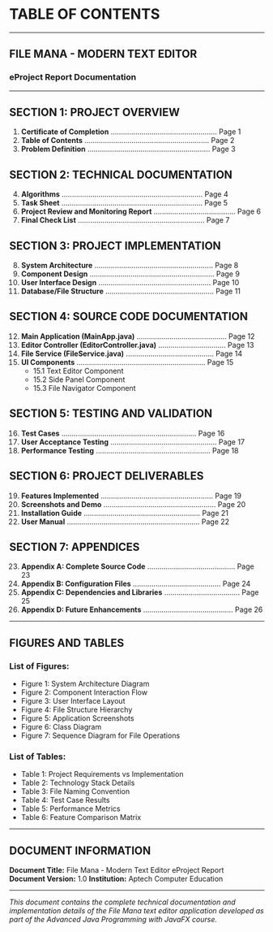 # TABLE OF CONTENTS

---

## FILE MANA - MODERN TEXT EDITOR
### eProject Report Documentation

---

## SECTION 1: PROJECT OVERVIEW
1. **Certificate of Completion** .................................................... Page 1
2. **Table of Contents** ............................................................. Page 2
3. **Problem Definition** ............................................................ Page 3

## SECTION 2: TECHNICAL DOCUMENTATION
4. **Algorithms** ..................................................................... Page 4
5. **Task Sheet** ..................................................................... Page 5
6. **Project Review and Monitoring Report** ........................................ Page 6
7. **Final Check List** .............................................................. Page 7

## SECTION 3: PROJECT IMPLEMENTATION
8. **System Architecture** .......................................................... Page 8
9. **Component Design** ............................................................. Page 9
10. **User Interface Design** ....................................................... Page 10
11. **Database/File Structure** ..................................................... Page 11

## SECTION 4: SOURCE CODE DOCUMENTATION
12. **Main Application (MainApp.java)** ............................................ Page 12
13. **Editor Controller (EditorController.java)** ................................. Page 13
14. **File Service (FileService.java)** ........................................... Page 14
15. **UI Components** ............................................................... Page 15
    - 15.1 Text Editor Component
    - 15.2 Side Panel Component
    - 15.3 File Navigator Component

## SECTION 5: TESTING AND VALIDATION
16. **Test Cases** .................................................................. Page 16
17. **User Acceptance Testing** .................................................... Page 17
18. **Performance Testing** ........................................................ Page 18

## SECTION 6: PROJECT DELIVERABLES
19. **Features Implemented** ....................................................... Page 19
20. **Screenshots and Demo** ....................................................... Page 20
21. **Installation Guide** ......................................................... Page 21
22. **User Manual** ................................................................. Page 22

## SECTION 7: APPENDICES
23. **Appendix A: Complete Source Code** ........................................... Page 23
24. **Appendix B: Configuration Files** ........................................... Page 24
25. **Appendix C: Dependencies and Libraries** ..................................... Page 25
26. **Appendix D: Future Enhancements** ............................................ Page 26

---

## FIGURES AND TABLES

### List of Figures:
- Figure 1: System Architecture Diagram
- Figure 2: Component Interaction Flow
- Figure 3: User Interface Layout
- Figure 4: File Structure Hierarchy
- Figure 5: Application Screenshots
- Figure 6: Class Diagram
- Figure 7: Sequence Diagram for File Operations

### List of Tables:
- Table 1: Project Requirements vs Implementation
- Table 2: Technology Stack Details
- Table 3: File Naming Convention
- Table 4: Test Case Results
- Table 5: Performance Metrics
- Table 6: Feature Comparison Matrix

---

## DOCUMENT INFORMATION

**Document Title:** File Mana - Modern Text Editor eProject Report  
**Document Version:** 1.0
**Institution:** Aptech Computer Education  

---

*This document contains the complete technical documentation and implementation details of the File Mana text editor application developed as part of the Advanced Java Programming with JavaFX course.* 